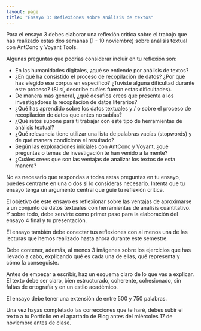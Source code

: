 ```yaml
---
layout: page
title: "Ensayo 3: Reflexiones sobre análisis de textos"
---
```


Para el ensayo 3 debes elaborar una reflexión crítica sobre el trabajo que has realizado estas dos semanas (1 - 10 noviembre) sobre análisis textual con AntConc y Voyant Tools. 

Algunas preguntas que podrías considerar incluir en tu reflexión son: 

* En las humanidades digitales, ¿qué se entiende por análisis de textos?
* ¿En qué ha consistido el proceso de recopilación de datos? ¿Por qué has elegido ese corpus en específico?  ¿Tuviste alguna dificultad durante este proceso? (Si sí, describe cuáles fueron estas dificultades). 
* De manera más general, ¿qué desafíos crees que presenta a los investigadores la recopilación de datos literarios? 
* ¿Qué has aprendido sobre los datos textuales y / o sobre el proceso de recopilación de datos que antes no sabías? 
* ¿Qué retos supone para ti trabajar con este tipo de herramientas de análisis textual? 
* ¿Qué relevancia tiene utilizar una lista de palabras vacías (stopwords) y de qué manera condiciona el resultado?
* Según las exploraciones iniciales con AntConc y Voyant, ¿qué preguntas o temas de investigación te han venido a la mente? 
* ¿Cuáles crees que son las ventajas de analizar los textos de esta manera? 

No es necesario que respondas a todas estas preguntas en tu ensayo, puedes centrarte en una o dos si lo consideras necesario. Intenta que tu ensayo tenga un argumento central que guíe tu reflexión crítica. 

El objetivo de este ensayo es reflexionar sobre las ventajas de aproximarse a un conjunto de datos textuales con herramientas de análisis cuantitativo. Y sobre todo, debe servirte como primer paso para la elaboración del ensayo 4 final y tu presentación. 

El ensayo también debe conectar tus reflexiones con al menos una de las lecturas que hemos realizado hasta ahora durante este semestre. 

Debe contener, además, al menos 3 imágenes sobre los ejercicios que has llevado a cabo, explicando qué es cada una de ellas, qué representa y cómo la conseguiste.  

Antes de empezar a escribir, haz un esquema claro de lo que vas a explicar. El texto debe ser claro, bien estructurado, coherente, cohesionado, sin faltas de ortografía y en un estilo académico. 

El ensayo debe tener una extensión de entre 500 y 750 palabras. 

Una vez hayas completado las correcciones que te haré, debes subir el texto a tu Portfolio en el apartado de Blog antes del miércoles 17 de noviembre antes de clase. 
